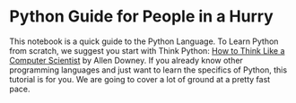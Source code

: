 # Python Guide for People in a Hurry

This notebook is a quick guide to the Python Language. To Learn Python from scratch, we suggest you start with Think Python: [How to Think Like a Computer Scientist](http://greenteapress.com/thinkpython2/thinkpython2.pdf) by Allen Downey. If you already know other programming languages and just want to learn the specifics of Python, this tutorial is for you. We are going to cover a lot of ground at a pretty fast pace.

